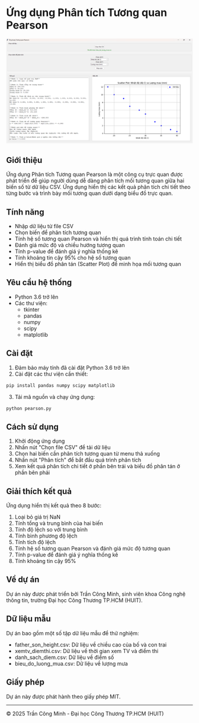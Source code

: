 # Ứng dụng Phân tích Tương quan Pearson

![Giao diện ứng dụng](Images/main.png)

## Giới thiệu

Ứng dụng Phân tích Tương quan Pearson là một công cụ trực quan được phát triển để giúp người dùng dễ dàng phân tích mối tương quan giữa hai biến số từ dữ liệu CSV. Ứng dụng hiển thị các kết quả phân tích chi tiết theo từng bước và trình bày mối tương quan dưới dạng biểu đồ trực quan.

## Tính năng

- Nhập dữ liệu từ file CSV
- Chọn biến để phân tích tương quan
- Tính hệ số tương quan Pearson và hiển thị quá trình tính toán chi tiết
- Đánh giá mức độ và chiều hướng tương quan
- Tính p-value để đánh giá ý nghĩa thống kê
- Tính khoảng tin cậy 95% cho hệ số tương quan
- Hiển thị biểu đồ phân tán (Scatter Plot) để minh họa mối tương quan

## Yêu cầu hệ thống

- Python 3.6 trở lên
- Các thư viện:
  - tkinter
  - pandas
  - numpy
  - scipy
  - matplotlib

## Cài đặt

1. Đảm bảo máy tính đã cài đặt Python 3.6 trở lên
2. Cài đặt các thư viện cần thiết:

```bash
pip install pandas numpy scipy matplotlib
```

3. Tải mã nguồn và chạy ứng dụng:

```bash
python pearson.py
```

## Cách sử dụng

1. Khởi động ứng dụng
2. Nhấn nút "Chọn file CSV" để tải dữ liệu
3. Chọn hai biến cần phân tích tương quan từ menu thả xuống
4. Nhấn nút "Phân tích" để bắt đầu quá trình phân tích
5. Xem kết quả phân tích chi tiết ở phần bên trái và biểu đồ phân tán ở phần bên phải

## Giải thích kết quả

Ứng dụng hiển thị kết quả theo 8 bước:

1. Loại bỏ giá trị NaN
2. Tính tổng và trung bình của hai biến
3. Tính độ lệch so với trung bình
4. Tính bình phương độ lệch
5. Tính tích độ lệch
6. Tính hệ số tương quan Pearson và đánh giá mức độ tương quan
7. Tính p-value để đánh giá ý nghĩa thống kê
8. Tính khoảng tin cậy 95%

## Về dự án

Dự án này được phát triển bởi Trần Công Minh, sinh viên khoa Công nghệ thông tin, trường Đại học Công Thương TP.HCM (HUIT).

## Dữ liệu mẫu

Dự án bao gồm một số tập dữ liệu mẫu để thử nghiệm:

- father_son_height.csv: Dữ liệu về chiều cao của bố và con trai
- xemtv_diemthi.csv: Dữ liệu về thời gian xem TV và điểm thi
- danh_sach_diem.csv: Dữ liệu về điểm số
- bieu_do_luong_mua.csv: Dữ liệu về lượng mưa

## Giấy phép

Dự án này được phát hành theo giấy phép MIT.

---

© 2025 Trần Công Minh - Đại học Công Thương TP.HCM (HUIT)
